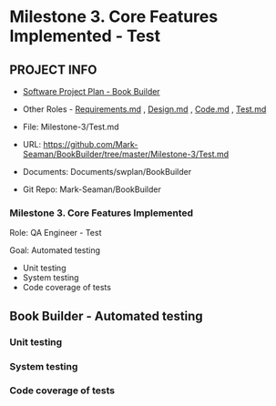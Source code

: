 # Milestone 3. Core Features Implemented - Test


## PROJECT INFO

* [Software Project Plan - Book Builder](../Index.md)

* Other Roles - [Requirements.md](Requirements.md)
, [Design.md](Design.md)
, [Code.md](Code.md)
, [Test.md](Test.md)



* File: Milestone-3/Test.md

* URL: https://github.com/Mark-Seaman/BookBuilder/tree/master/Milestone-3/Test.md

* Documents: Documents/swplan/BookBuilder

* Git Repo: Mark-Seaman/BookBuilder




### Milestone 3. Core Features Implemented



Role: QA Engineer - Test

Goal: Automated testing

* Unit testing
* System testing
* Code coverage of tests



## Book Builder - Automated testing



### Unit testing


### System testing


### Code coverage of tests
